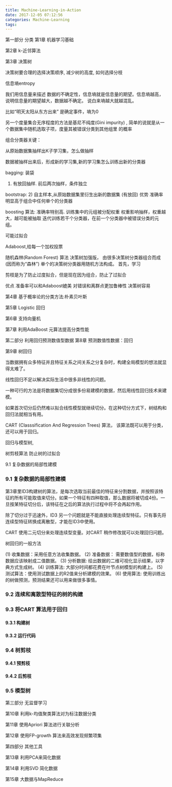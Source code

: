 ```yaml
---
title: Machine-Learning-in-Action
date: 2017-12-05 07:12:56
categories: Machine-Learning
tags:
---
```

第一部分 分类
第1章 机器学习基础

第2章 k-近邻算法

第3章 决策树


决策树要合理的选择决策顺序, 减少树的高度, 如何选择分枝



信息墒entropy

我们用信息量来描述 数据的不确定性，信息墒就是信息量的期望。信息墒越高，说明信息量的期望越大，数据越不确定。
说白来墒越大就越混乱。

比如“明天太阳从东方出来” 是确定事件，墒为0

另一个度量集合无序程度的方法是基尼不纯度(Gini impurity) , 简单的说就是从一个数据集中随机选取子项，度量其被错误分类到其他组里 的概率

组合分类器关键：

从原始数据集抽样出K子学习集，怎么做抽样

数据被抽样出来后，形成新的学习集,新的学习集怎么训练出新的分类器

bagging: 装袋

1) 有放回抽样. 前后两次抽样，条件独立

bootstrap: 
2) 自主样本,从原始数据集里衍生出新的数据集 (有放回)
优势
准确率明显高于组合中任何单个的分类器

boosting 算法:
准确率特别高.
训练集中的元组被分配权重
权重影响抽样，权重越大，越可能被抽取
迭代训练若干个分类器，在前一个分类器中被错误分类的元组。

可能过拟合

Adaboost,给每一个加权投票

随机森林(Random Forest) 算法
决策树加强版，
由很多决策树分类器组合而成(因而称为“森林”)
单个的决策树分类器用随机方法构成。 首先，学习

剪枝是为了防止过度拟合，但是现在因为组合，防止了过拟合

优点
准备率可以和Adaboost媲美
对错误和离群点更加鲁棒性
决策树容易

第4章 基于概率论的分类方法:朴素贝叶斯

第5章 Logistic 回归

第6章 支持向量机

第7章 利用AdaBoost 元算法提高分类性能

第二部分 利用回归预测数值型数据
第8章 预测数值性数据：回归

第9章 树回归

当数据拥有众多特征并且特征关系之间关系之分复杂时，构建全局模型的想法就显得太难了。

线性回归不足以解决实际生活中很多非线性的问题。

一种可行的方法是将数据集切分成很多份易建模的数据，然后用线性回归技术来建模。

如果首次切分后仍然难以拟合线性模型就继续切分。在这种切分方式下，树结构和回归法就相当有用。

CART (Classsification And Regression Trees) 算法， 该算法既可以用于分类，还可以用于回归。

回归与模型树, 

树剪枝算法 防止树的过拟合

9.1 复杂数据的局部性建模




### 9.1 复杂数据的局部性建模
第3章里ID3构建树的算法，是每次选取当前最佳的特征来分割数据，并按照该特征的所有可能取值来切分。如果一个特征有四种取值，那么数据将被切成4份。一旦按某特征切分后，该特征在之后的算法执行过程中将不会再起作用。

除了切分过于迅速外，ID3 另一个问题就是不能直接处理连续型特征。只有事先将连续型特征转换成离散型，才能在ID3中使用。

CART 使用二元切分来处理连续型变量。对CART 稍作修改就可以处理回归问题。

树回归的一般方法

(1) 收集数据：采用任意方法收集数据。
(2) 准备数据： 需要数值型的数据，标称数据应该映射成二值数据。
(3) 分析数据: 绘出数据的二维可视化显示结果，以字典方式生成树。
(4) 训练算法: 大部分时间都花费在叶节点树模型的构建上。
(5) 测试算法：使用测试数据上的R2值来分析建模的效果。
(6) 使用算法: 使用训练出的树做预测，预测结果还可以用来做很多事情。

### 9.2 连续和离散型特征的树的构建


### 9.3 将CART 算法用于回归
#### 9.3.1 构建树
####  9.3.2 运行代码
### 9.4 树剪枝
#### 9.4.1 预剪枝
#### 9.4.2 后剪枝
### 9.5 模型树
  

第三部分 无监督学习

第10章 利用k-均值聚类算法对为标注数据分类

第11章 使用Apriori 算法进行关联分析

第12章 使用FP-growth 算法来高效发现频繁项集

第四部分 其他工具

第13章 利用PCA来简化数据

第14章 利用SVD 简化数据

第15章 大数据与MapReduce



